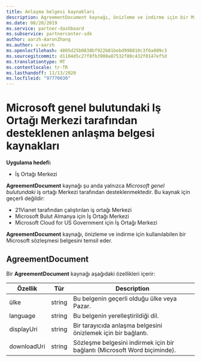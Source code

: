 ```yaml
---
title: Anlaşma belgesi kaynakları
description: AgreementDocument kaynağı, önizleme ve indirme için bir Microsoft sözleşmesi belgesidir. Microsoft genel bulutundaki Iş Ortağı Merkezi tarafından desteklenir.
ms.date: 08/28/2019
ms.service: partner-dashboard
ms.subservice: partnercenter-sdk
author: aarzh-AaronZhang
ms.author: v-aarzh
ms.openlocfilehash: 4805d25b0838bf922b81bebd998810c3f6a809c3
ms.sourcegitcommit: d1104d5c27f8fb3908a87532f80c432f0147ef5d
ms.translationtype: MT
ms.contentlocale: tr-TR
ms.lasthandoff: 11/13/2020
ms.locfileid: "97770030"
---
```

# <a name="agreement-document-resources-supported-by-partner-center-in-the-microsoft-public-cloud"></a>Microsoft genel bulutundaki Iş Ortağı Merkezi tarafından desteklenen anlaşma belgesi kaynakları

**Uygulama hedefi:**

- İş Ortağı Merkezi

**AgreementDocument** kaynağı şu anda yalnızca *Microsoft genel bulutundaki* iş ortağı Merkezi tarafından desteklenmektedir. Bu kaynak için geçerli değildir:

- 21Vianet tarafından çalıştırılan iş ortağı Merkezi
- Microsoft Bulut Almanya için İş Ortağı Merkezi
- Microsoft Cloud for US Government için İş Ortağı Merkezi

**AgreementDocument** kaynağı, önizleme ve indirme için kullanılabilen bir Microsoft sözleşmesi belgesini temsil eder.

## <a name="agreementdocument"></a>AgreementDocument

Bir **AgreementDocument** kaynağı aşağıdaki özellikleri içerir:

| Özellik       | Tür   | Description                                                                                               |
|----------------|--------|-----------------------------------------------------------------------------------------------------------|
| ülke | string | Bu belgenin geçerli olduğu ülke veya Pazar. |
| language | string | Bu belgenin yerelleştirildiği dil. |
| displayUri | string | Bir tarayıcıda anlaşma belgesini önizlemek için bir bağlantı.  |
| downloadUri |string | Sözleşme belgesini indirmek için bir bağlantı (Microsoft Word biçiminde). |
